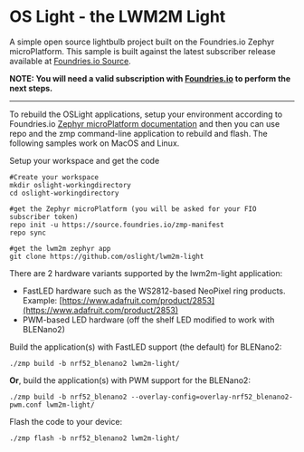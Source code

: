 OS Light - the LWM2M Light
==========================

A simple open source lightbulb project built on the Foundries.io Zephyr microPlatform.  This sample is built against the latest subscriber release available at [Foundries.io Source](http://source.foundries.io).

**NOTE: You will need a valid subscription with [Foundries.io](https://app.foundries.io/) to perform the next steps.**

----------
To rebuild the OSLight applications, setup your environment according to Foundries.io [Zephyr microPlatform documentation](https://app.foundries.io/docs/latest/tutorial/installation-zephyr.html) and then you can use repo and the zmp command-line application to rebuild and flash.  The following samples work on MacOS and Linux.


Setup your workspace and get the code
```
#Create your workspace
mkdir oslight-workingdirectory
cd oslight-workingdirectory

#get the Zephyr microPlatform (you will be asked for your FIO subscriber token)
repo init -u https://source.foundries.io/zmp-manifest
repo sync

#get the lwm2m zephyr app
git clone https://github.com/oslight/lwm2m-light

```

There are 2 hardware variants supported by the lwm2m-light application:

  * FastLED hardware such as the WS2812-based NeoPixel ring products.  Example: [https://www.adafruit.com/product/2853](https://www.adafruit.com/product/2853)
  * PWM-based LED hardware (off the shelf LED modified to work with BLENano2)

Build the application(s) with FastLED support (the default) for BLENano2:
```
./zmp build -b nrf52_blenano2 lwm2m-light/
```
**Or**, build the application(s) with PWM support for the BLENano2:
```
./zmp build -b nrf52_blenano2 --overlay-config=overlay-nrf52_blenano2-pwm.conf lwm2m-light/
```

Flash the code to your device:
```
./zmp flash -b nrf52_blenano2 lwm2m-light/
```